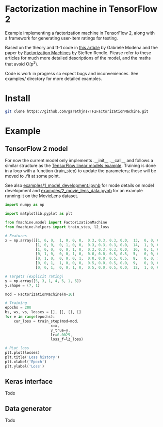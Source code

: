 # Factorization machine in TensorFlow 2

Example implementing a factorization machine in TensorFlow 2, along with a framework for generating user-item ratings for testing.

Based on the theory and tf-1 code in [this article](http://nowave.it/factorization-machines-with-tensorflow.html) by Gabriele Modena and the paper by [Factorization Machines](https://www.csie.ntu.edu.tw/~b97053/paper/Rendle2010FM.pdf) by Steffen Rendle. Please refer to these articles for much more detailed descriptions of the model, and the maths that avoid O(p<sup>2</sup>).

Code is work in progress so expect bugs and inconveniences. See examples/ directory for more detailed examples.

# Install

````bash
git clone https://github.com/garethjns/TF2FactorizationMachine.git
````

# Example

## TensorFlow 2 model
For now the current model only implements .\_\_init__ .\_\_call__ and follows a similar structure as the [TensorFlow linear models example](https://www.tensorflow.org/beta/tutorials/eager/custom_training). Training is done in a loop with a function (train_step) to update the parameters; these will be moved to .fit at some point. 

See also [examples/1_model_development.ipynb](https://github.com/garethjns/TF2FactorizationMachine/blob/master/examples/1_model_development.ipynb) for mode details on model development and [examples/2_movie_lens_data.ipynb](https://github.com/garethjns/TF2FactorizationMachine/blob/master/examples/2_movie_lens_data.ipynb) for an example running it on the MovieLens dataset.

````Python
import numpy as np

import matplotlib.pyplot as plt

from fmachine.model import FactorizationMachine
from fmachine.helpers import train_step, l2_loss

# Features
x = np.array([[1, 0, 0,  1, 0, 0, 0,  0.3, 0.3, 0.3, 0.0,  13,  0, 0, 0, 0 ],
              [1, 0, 0,  0, 1, 0, 0,  0.3, 0.3, 0.3, 0.0,  14,  1, 0, 0, 0 ],
              [1, 0, 0,  0, 0, 1, 0,  0.3, 0.3, 0.3, 0.0,  16,  0, 1, 0, 0 ],
              [0, 1, 0,  0, 0, 1, 0,  0.0, 0.0, 0.5, 0.5,  5,   0, 0, 0, 0 ],
              [0, 1, 0,  0, 0, 0, 1,  0.0, 0.0, 0.5, 0.5,  8,   0, 0, 1, 0 ],
              [0, 0, 1,  1, 0, 0, 0,  0.5, 0.0, 0.5, 0.0,  9,   0, 0, 0, 0 ],
              [0, 0, 1,  0, 0, 1, 0,  0.5, 0.0, 0.5, 0.0,  12,  1, 0, 0, 0 ]])

# Targets (explicit rating)
y = np.array([5, 3, 1, 4, 5, 1, 5])
y.shape = (7, 1)

mod = FactorizationMachine(m=16)

# Training
epochs = 200
bs, ws, vs, losses = [], [], [], []
for e in range(epochs):
    cur_loss = train_step(mod=mod, 
                     x=x, 
                     y_true=y,
                     lr=0.0025,
                     loss_f=l2_loss)

# PLot loss
plt.plot(losses)
plt.title('Loss history')
plt.xlabel('Epoch')
plt.ylabel('Loss')
````

## Keras interface
Todo

## Data generator
Todo
